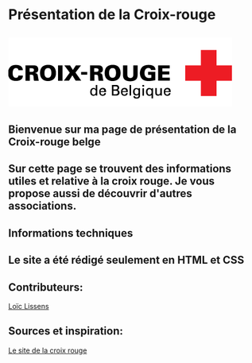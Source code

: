 # Présentation de la Croix-rouge 
![Logo croix rouge](logo-crb.png)
-------
## Bienvenue sur ma page de présentation de la Croix-rouge belge

Sur cette page se trouvent des informations utiles et relative à la croix rouge.
Je vous propose aussi de découvrir d'autres associations.
------

## Informations techniques
Le site a été rédigé seulement en HTML et CSS
-----
## Contributeurs:
[Loïc Lissens](https://github.com/LoicLissens)
## Sources et inspiration:
[Le site de la croix rouge](https://www.croix-rouge.be/)
